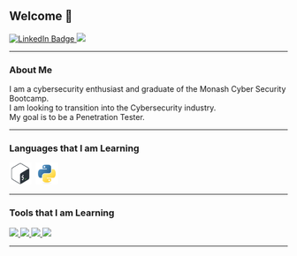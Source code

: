 ## Welcome :wave:

<div id="badges">
  <a href="https://www.linkedin.com/in/ben-tonissen-mcgrath-22bb4a5b/">
    <img src="https://img.shields.io/badge/LinkedIn-blue?style=flat&logo=linkedin&logoColor=white" alt="LinkedIn Badge"/>
  </a>
  <a href="https://tryhackme.com/p/Swankypants/">
    <img src="https://img.shields.io/badge/TryHackMe-0E4D92?style=flat&logo=TryHackMe"/>
  </a>
</div>

---
    
### About Me

I am a cybersecurity enthusiast and graduate of the Monash Cyber Security Bootcamp. <br>
I am looking to transition into the Cybersecurity industry. <br>
My goal is to be a Penetration Tester. <br>

---

### Languages that I am Learning
<div>
  <img src="https://github.com/devicons/devicon/blob/master/icons/bash/bash-original.svg" title="Bash" alt="Bash" width="40" height="40"/>&nbsp;
  <img src="https://github.com/devicons/devicon/blob/master/icons/python/python-original.svg" title="Bash" alt="Bash" width="40" height="40"/>&nbsp;
</div>

---

### Tools that I am Learning
<div id="badges">
  <a href="">
    <img src="https://img.shields.io/badge/Nmap-4682B4?style=flat" />
  </a>
  <a href="">
    <img src="https://img.shields.io/badge/Metasploit-4682B4?style=flat" />
  </a>
  <a href="">
    <img src="https://img.shields.io/badge/Zenmap-4682B4?style=flat" />
  </a>
  <a href="">
    <img src="https://img.shields.io/badge/Burpsuite-4682B4?style=flat" />
  </a>
    
</div>

---

